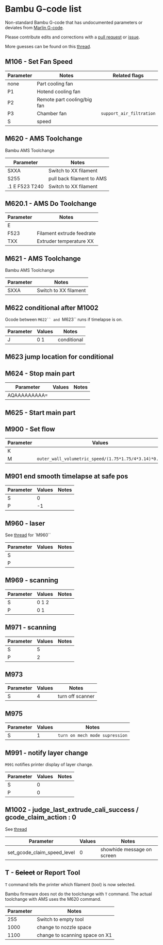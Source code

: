 # Bambu G-code list

Non-standard Bambu G-code that has undocumented parameters or deviates from [Marlin G-code](https://marlinfw.org/docs/gcode).

Please contribute edits and corrections with a [pull request](https://github.com/ansonl/topo-map-post-processing/pulls) or [issue](https://github.com/ansonl/topo-map-post-processing/issues).

More guesses can be found on this [thread](https://forum.bambulab.com/t/bambu-lab-x1-specific-g-code/666).

## M106 - Set Fan Speed

| Parameter    | Notes | Related flags |
| -------- | ------- | ------- |
| none | Part cooling fan | |
| P1 | Hotend cooling fan | |
| P2 | Remote part cooling/big fan | |
| P3 | Chamber fan | `support_air_filtration` |
| S | speed |

## M620 - AMS Toolchange

Bambu AMS Toolchange

| Parameter    | Notes |
| -------- | ------- |
| SXXA | Switch to XX filament |
| S255 | pull back filament to AMS |
| .1 E F523 T240 | Switch to XX filament |

## M620.1 - AMS Do Toolchange

| Parameter    | Notes |
| -------- | ------- |
| E | |
| F523 | Filament extrude feedrate |
| TXX | Extruder temperature XX |

## M621 - AMS Toolchange

Bambu AMS Toolchange

| Parameter    | Notes |
| -------- | ------- |
| SXXA | Switch to XX filament |

## M622 conditional after M1002

Gcode between `M622`` and `M623`` runs if timelapse is on.

| Parameter    | Values | Notes |
| -------- | ------- | ------- |
| J | 0 1 | conditional |

## M623 jump location for conditional

## M624 - Stop main part

| Parameter    | Values | Notes |
| -------- | ------- | ------- |
| AQAAAAAAAAA= | | |

## M625 - Start main part

## M900 - Set flow

| Parameter    | Values |  Notes |
| -------- | ------- | ------- |
| K | |
| M | `outer_wall_volumetric_speed/(1.75*1.75/4*3.14)*0.02` |

## M901 end smooth timelapse at safe pos

| Parameter    | Values |  Notes |
| -------- | ------- | ------- |
| S | 0 |
| P | -1 |  |

## M960 - laser

See [thread](https://forum.bambulab.com/t/bambu-lab-x1-specific-g-code/666) for `M960``

| Parameter    | Values |  Notes |
| -------- | ------- | ------- |
| S | | |
| P | |

## M969 - scanning

| Parameter    | Values |  Notes |
| -------- | ------- | ------- |
| S | 0 1 2 |
| P | 0 1 |

## M971 - scanning

| Parameter    | Values |  Notes |
| -------- | ------- | ------- |
| S | 5 |
| P | 2 |

## M973

| Parameter    | Values |  Notes |
| -------- | ------- | ------- |
| S | 4 | turn off scanner |

## M975

| Parameter    | Values |  Notes |
| -------- | ------- | ------- |
| S | 1 | `turn on mech mode supression` |

## M991 - notify layer change

`M991` notifies printer display of layer change.

| Parameter | Values |  Notes |
| -------- | ------- | ------- |
| S | 0 | |
| P | 0 | |

## M1002 - judge_last_extrude_cali_success / gcode_claim_action : 0

See [thread](https://forum.bambulab.com/t/bambu-lab-x1-specific-g-code/666)

| Parameter | Values |  Notes |
| -------- | ------- | ------- |
| set_gcode_claim_speed_level | 0 | showhide message on screen |

## T - ~~Select~~ or Report Tool

`T` command tells the printer which filament (tool) is now selected.

Bambu firmware does not do the toolchange with `T` command. The actual toolchange with AMS uses the M620 command.

| Parameter    | Notes |
| -------- | ------- |
| 255 | Switch to empty tool |
| 1000 | change to nozzle space |
| 1100 | change to scanning space on X1 |

